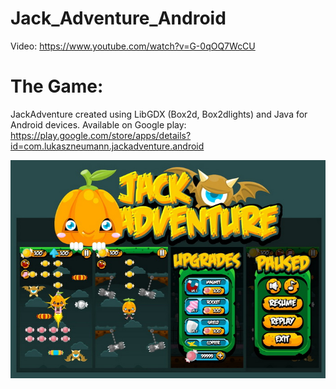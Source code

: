 # Jack_Adventure_Android
Video: https://www.youtube.com/watch?v=G-0qOQ7WcCU

 
# The Game:

JackAdventure created using LibGDX (Box2d, Box2dlights) and Java for Android devices. Available on Google play:
https://play.google.com/store/apps/details?id=com.lukaszneumann.jackadventure.android


![Example screenshot](/Screenshot.jpg)
